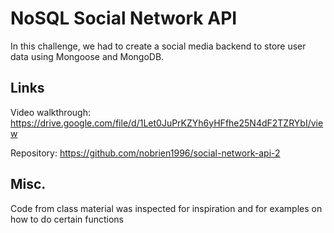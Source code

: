 # NoSQL Social Network API

In this challenge, we had to create a social media backend to store user data using Mongoose and MongoDB.


## Links

Video walkthrough: https://drive.google.com/file/d/1Let0JuPrKZYh6yHFfhe25N4dF2TZRYbI/view

Repository: https://github.com/nobrien1996/social-network-api-2


## Misc.

Code from class material was inspected for inspiration and for examples on how to do certain functions